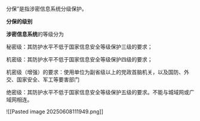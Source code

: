 分保”是指涉密信息系统分级保护。

**分保的级别**  
  
**涉密信息系统**的等级分为

秘密级：其防护水平不低于国家信息安全等级保护三级的要求；

机密级：其防护水平不低于国家信息安全等级保护四级的要求；

机密级（增强）的要求：使用单位为副省级以上的党政首脑机关，以及国防、外交、国家安全、军工等要害部门

绝密级：其防护水平不低于国家信息安全等级保护五级的要求。不能与城域网或广域网相连。

![[Pasted image 20250608111949.png]]